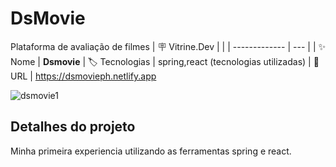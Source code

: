 # DsMovie
Plataforma de avaliação de filmes
| :placard: Vitrine.Dev |    |
| -------------  | --- |
| :sparkles: Nome        | **Dsmovie**
| :label: Tecnologias | spring,react (tecnologias utilizadas)
| :rocket: URL         | https://dsmovieph.netlify.app

<!-- Inserir imagem com a #vitrinedev ao final do link -->
![dsmovie1](https://user-images.githubusercontent.com/85418198/199133501-6fb99b21-8463-4958-8411-a24e22fd5ca8.png#vitrinedev)

## Detalhes do projeto

Minha primeira experiencia utilizando as ferramentas spring e react.
